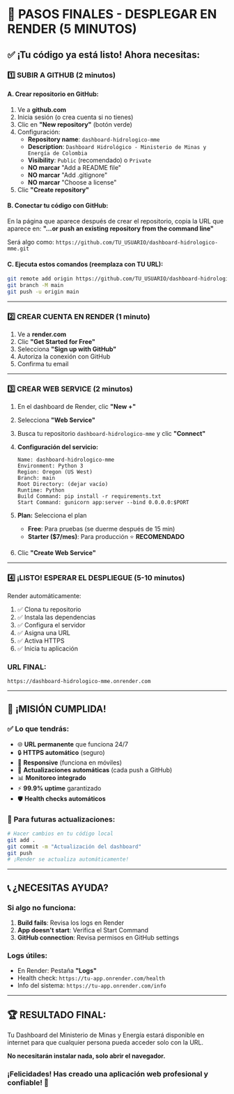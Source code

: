 # 🎯 PASOS FINALES - DESPLEGAR EN RENDER (5 MINUTOS)

## ✅ ¡Tu código ya está listo! Ahora necesitas:

### 1️⃣ **SUBIR A GITHUB** (2 minutos)

#### A. Crear repositorio en GitHub:
1. Ve a **github.com**
2. Inicia sesión (o crea cuenta si no tienes)
3. Clic en **"New repository"** (botón verde)
4. Configuración:
   - **Repository name**: `dashboard-hidrologico-mme`
   - **Description**: `Dashboard Hidrológico - Ministerio de Minas y Energía de Colombia`
   - **Visibility**: `Public` (recomendado) o `Private`
   - **NO marcar** "Add a README file"
   - **NO marcar** "Add .gitignore"  
   - **NO marcar** "Choose a license"
5. Clic **"Create repository"**

#### B. Conectar tu código con GitHub:
En la página que aparece después de crear el repositorio, copia la URL que aparece en:
**"…or push an existing repository from the command line"**

Será algo como: `https://github.com/TU_USUARIO/dashboard-hidrologico-mme.git`

#### C. Ejecuta estos comandos (reemplaza con TU URL):
```bash
git remote add origin https://github.com/TU_USUARIO/dashboard-hidrologico-mme.git
git branch -M main
git push -u origin main
```

---

### 2️⃣ **CREAR CUENTA EN RENDER** (1 minuto)

1. Ve a **render.com**
2. Clic **"Get Started for Free"**
3. Selecciona **"Sign up with GitHub"**
4. Autoriza la conexión con GitHub
5. Confirma tu email

---

### 3️⃣ **CREAR WEB SERVICE** (2 minutos)

1. En el dashboard de Render, clic **"New +"**
2. Selecciona **"Web Service"**
3. Busca tu repositorio `dashboard-hidrologico-mme` y clic **"Connect"**

4. **Configuración del servicio:**
   ```
   Name: dashboard-hidrologico-mme
   Environment: Python 3
   Region: Oregon (US West)
   Branch: main
   Root Directory: (dejar vacío)
   Runtime: Python
   Build Command: pip install -r requirements.txt
   Start Command: gunicorn app:server --bind 0.0.0.0:$PORT
   ```

5. **Plan:** Selecciona el plan
   - **Free**: Para pruebas (se duerme después de 15 min)
   - **Starter ($7/mes)**: Para producción ⭐ **RECOMENDADO**

6. Clic **"Create Web Service"**

---

### 4️⃣ **¡LISTO! ESPERAR EL DESPLIEGUE** (5-10 minutos)

Render automáticamente:
1. ✅ Clona tu repositorio
2. ✅ Instala las dependencias
3. ✅ Configura el servidor
4. ✅ Asigna una URL
5. ✅ Activa HTTPS
6. ✅ Inicia tu aplicación

### **URL FINAL:**
```
https://dashboard-hidrologico-mme.onrender.com
```

---

## 🎉 **¡MISIÓN CUMPLIDA!**

### ✅ **Lo que tendrás:**
- 🌐 **URL permanente** que funciona 24/7
- 🔒 **HTTPS automático** (seguro)
- 📱 **Responsive** (funciona en móviles)
- 🔄 **Actualizaciones automáticas** (cada push a GitHub)
- 📊 **Monitoreo integrado**
- ⚡ **99.9% uptime** garantizado
- 🛡️ **Health checks automáticos**

### 🔄 **Para futuras actualizaciones:**
```bash
# Hacer cambios en tu código local
git add .
git commit -m "Actualización del dashboard"
git push
# ¡Render se actualiza automáticamente!
```

---

## 📞 **¿NECESITAS AYUDA?**

### Si algo no funciona:
1. **Build fails**: Revisa los logs en Render
2. **App doesn't start**: Verifica el Start Command
3. **GitHub connection**: Revisa permisos en GitHub settings

### Logs útiles:
- En Render: Pestaña **"Logs"**
- Health check: `https://tu-app.onrender.com/health`
- Info del sistema: `https://tu-app.onrender.com/info`

---

## 🏆 **RESULTADO FINAL:**

Tu Dashboard del Ministerio de Minas y Energía estará disponible en internet para que cualquier persona pueda acceder solo con la URL. 

**No necesitarán instalar nada, solo abrir el navegador.**

### **¡Felicidades! Has creado una aplicación web profesional y confiable! 🚀**
